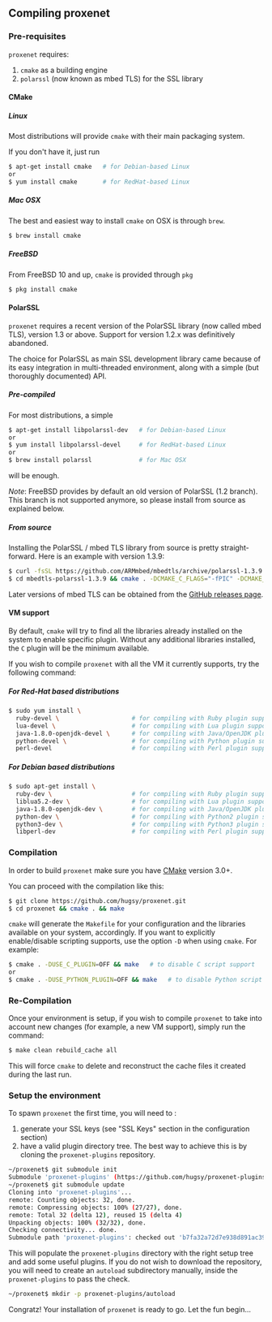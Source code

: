 ## Compiling proxenet

### Pre-requisites

`proxenet` requires:

1. `cmake` as a building engine
2. `polarssl` (now known as mbed TLS) for the SSL library


#### CMake

##### Linux

Most distributions will provide `cmake` with their main packaging system.

If you don't have it, just run
```bash
$ apt-get install cmake   # for Debian-based Linux
or
$ yum install cmake       # for RedHat-based Linux
```

##### Mac OSX

The best and easiest way to install `cmake` on OSX is through `brew`.
```bash
$ brew install cmake
```

##### FreeBSD

From FreeBSD 10 and up, `cmake` is provided through `pkg`
```bash
$ pkg install cmake
```

#### PolarSSL
`proxenet` requires a recent version of the PolarSSL library (now called mbed
TLS), version 1.3 or above. Support for version 1.2.x was definitively
abandoned.

The choice for PolarSSL as main SSL development library came because of its
easy integration in multi-threaded environment, along with a simple (but
thoroughly documented) API.

##### Pre-compiled

For most distributions, a simple
```bash
$ apt-get install libpolarssl-dev   # for Debian-based Linux
or
$ yum install libpolarssl-devel     # for RedHat-based Linux
or
$ brew install polarssl             # for Mac OSX
```
will be enough.

*Note*: FreeBSD provides by default an old version of PolarSSL (1.2
branch). This branch is not supported anymore, so please install from source
as explained below.


##### From source

Installing the PolarSSL / mbed TLS library from source is pretty straight-forward. Here
is an example with version 1.3.9:
``` bash
$ curl -fsSL https://github.com/ARMmbed/mbedtls/archive/polarssl-1.3.9.tar.gz | tar xfz -
$ cd mbedtls-polarssl-1.3.9 && cmake . -DCMAKE_C_FLAGS="-fPIC" -DCMAKE_SHARED_LINKER_FLAGS="-pie" && sudo make install
```

Later versions of mbed TLS can be obtained from the
[GitHub releases page](https://github.com/ARMmbed/mbedtls/releases).

#### VM support

By default, `cmake` will try to find all the libraries already installed on the
system to enable specific plugin. Without any additional libraries installed, 
the `C` plugin will be the minimum available.

If you wish to compile `proxenet` with all the VM it currently supports, try the
following command:


##### For Red-Hat based distributions


```bash
$ sudo yum install \
  ruby-devel \                    # for compiling with Ruby plugin support
  lua-devel \                     # for compiling with Lua plugin support
  java-1.8.0-openjdk-devel \      # for compiling with Java/OpenJDK plugin support
  python-devel \                  # for compiling with Python plugin support
  perl-devel                      # for compiling with Perl plugin support
```

##### For Debian based distributions


```bash
$ sudo apt-get install \
  ruby-dev \                      # for compiling with Ruby plugin support
  liblua5.2-dev \                 # for compiling with Lua plugin support
  java-1.8.0-openjdk-dev \        # for compiling with Java/OpenJDK plugin support
  python-dev \                    # for compiling with Python2 plugin support
  python3-dev \                   # for compiling with Python3 plugin support
  libperl-dev                     # for compiling with Perl plugin support
```


### Compilation
In order to build `proxenet` make sure you have [CMake](http://www.cmake.org)
version 3.0+.

You can proceed with the compilation like this:

```bash
$ git clone https://github.com/hugsy/proxenet.git
$ cd proxenet && cmake . && make
```

`cmake` will generate the `Makefile` for your configuration and the libraries
available on your system, accordingly.
If you want to explicitly enable/disable scripting supports, use the option
`-D` when using `cmake`. For example:
```bash
$ cmake . -DUSE_C_PLUGIN=OFF && make   # to disable C script support
or
$ cmake . -DUSE_PYTHON_PLUGIN=OFF && make   # to disable Python script support
```


### Re-Compilation

Once your environment is setup, if you wish to compile `proxenet` to take into
account new changes (for example, a new VM support), simply run the command:

```bash
$ make clean rebuild_cache all
```

This will force `cmake` to delete and reconstruct the cache files it created
during the last run.


### Setup the environment

To spawn `proxenet` the first time, you will need to :

1. generate your SSL keys (see "SSL Keys" section in the configuration section)
2. have a valid plugin directory tree. The best way to achieve this is by cloning the `proxenet-plugins` repository.
```bash
~/proxenet$ git submodule init
Submodule 'proxenet-plugins' (https://github.com/hugsy/proxenet-plugins.git) registered for path 'proxenet-plugins'
~/proxenet$ git submodule update
Cloning into 'proxenet-plugins'...
remote: Counting objects: 32, done.
remote: Compressing objects: 100% (27/27), done.
remote: Total 32 (delta 12), reused 15 (delta 4)
Unpacking objects: 100% (32/32), done.
Checking connectivity... done.
Submodule path 'proxenet-plugins': checked out 'b7fa32a72d7e938d891ac393f30b497d6ceaf37d'
```
This will populate the `proxenet-plugins` directory with the right setup tree and add some useful plugins.
If you do not wish to download the repository, you will need to create  an `autoload` subdirectory manually, inside the `proxenet-plugins` to pass the check.
```bash
~/proxenet$ mkdir -p proxenet-plugins/autoload
```

Congratz! Your installation of `proxenet` is ready to go. Let the fun begin...
